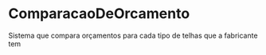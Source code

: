 # ComparacaoDeOrcamento
Sistema que compara orçamentos para cada tipo de telhas que a fabricante tem

